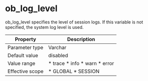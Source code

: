 ob_log_level 
=================================

ob_log_level specifies the level of session logs. If this variable is not specified, the system log level is used. 


|  **Property**   |                                                                                       **Description**                                                                                       |
|-----------------|---------------------------------------------------------------------------------------------------------------------------------------------------------------------------------------------|
| Parameter type  | Varchar                                                                                                                                                                                     |
| Default value   | disabled                                                                                                                                                                                    |
| Value range     | * trace   * info   * warn   * error    |
| Effective scope | * GLOBAL   * SESSION                                                                                     |



